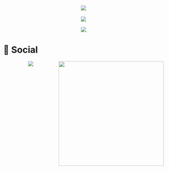 <!-- 动态打字效果 -->
<h1 align="center">
  <a href="#">
    <img src="https://readme-typing-svg.herokuapp.com/?lines=console.log(%22Hello%2C%20World!%22);弟弟Arks7祝您今天生活愉快!今天就别学了，明天在学吧！&center=true&size=27">
  </a>
</h1>
<!-- 敲代码的图片 -->
<div align="center" ><img order-radius="100px" src="https://cdn.jsdelivr.net/gh/sun0225SUN/photos/images/202108300019556.gif"/></div>
<br>

<!-- 贪吃蛇代码贡献图 -->
<div align="center"><img src="https://cdn.jsdelivr.net/gh/sun0225SUN/sun0225SUN/assets/github-contribution-grid-snake.svg" /></div>
 
 # 🤝 Social
<!-- BiliBili和访客数据 -->
<div align="center">
  <a href="https://count.getloli.com"><img align="right" src="https://count.getloli.com/get/@Arks7?theme=gelbooru" width=330></a>
   <a href="https://space.bilibili.com/543721862/"><img src="https://stats.justsong.cn/api/bilibili/?id=543721862"/></a>
</div>

